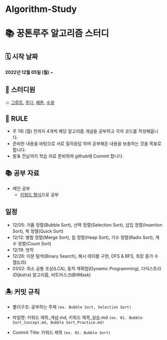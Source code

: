 # Algorithm-Study
#  📚 꿍톤루주 알고리즘 스터디 
## 🗓 시작 날짜
#### 2022년 12월 05일 (월) ~

## 👥 스터디원
☺️ [그루트](https://github.com/Groot-94), [주디](https://github.com/Judy-999), [예톤](https://github.com/yeeton37), [수꿍](https://github.com/Jeon-Minsu)

## 🐳 RULE
- 주 1회 (월) 전까지 4개씩 해당 알고리즘 개념을 공부하고 각자 코드를 작성해옵니다.
- 준비한 내용을 바탕으로 서로 질의응답 하며 공부해온 내용을 보충하는 것을 목표로 합니다.
- 발표 전날까지 학습 자료 준비하여 github에 Commit 합니다.

## 📚 공부 자료 
- 메인 공부
  - [키워드 형식](https://github.com/gyoogle/tech-interview-for-developer)으로 공부 

## 일정
- 12/05: 거품 정렬(Bubble Sort), 선택 정렬(Selection Sort), 삽입 정렬(Insertion Sort), 퀵 정렬(Quick Sort)
- 12/12: 병합 정렬(Merge Sort), 힙 정렬(Heap Sort), 기수 정렬(Radix Sort), 계수 정렬(Count Sort)
- 12/19: 방학
- 12/26: 이분 탐색(Binary Search), 해시 테이블 구현, DFS & BFS, 최장 증가 수열(LIS)
- 01/02: 최소 공통 조상(LCA), 동적 계획법(Dynamic Programming), 다익스트라(Dijkstra) 알고리즘, 비트마스크(BitMask)

## 🏝 커밋 규칙

> 
- 폴더구조: 공부하는 주제 `(ex. Bubble Sort, Selection Sort)`
- 파일명: 키워드 제목_개념.md, 키워드 제목_실습.md  `(ex. 01. Bubble Sort_Concept.md, Bubble Sort_Practice.md)`

- Commit Title: 키워드 제목 `(ex. 01. Bubble Sort)`
